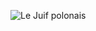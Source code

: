 ![Le Juif polonais](https://upload.wikimedia.org/wikipedia/commons/thumb/2/27/Black_skimmer_%28Rynchops_niger%29_in_flight.jpg/400px-Black_skimmer_%28Rynchops_niger%29_in_flight.jpg)